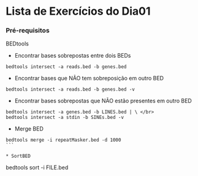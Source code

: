 # Lista de Exercícios do Dia01
### Pré-requisitos
BEDtools

* Encontrar bases sobrepostas entre dois BEDs
````
bedtools intersect -a reads.bed -b genes.bed
````
* Encontrar bases que NÃO tem sobreposição em outro BED
````
bedtools intersect -a reads.bed -b genes.bed -v
````

* Encontrar bases sobrepostas que NÃO estão presentes em outro BED
````
bedtools intersect -a genes.bed -b LINES.bed | \ </br>
bedtools intersect -a stdin -b SINEs.bed -v
````

* Merge BED
````
bedtools merge -i repeatMasker.bed -d 1000
```

* SortBED
````
bedtools sort -i FILE.bed
```